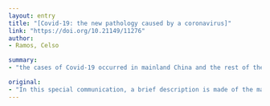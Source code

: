 ```yaml
---
layout: entry
title: "[Covid-19: the new pathology caused by a coronavirus]"
link: "https://doi.org/10.21149/11276"
author:
- Ramos, Celso

summary:
- "the cases of Covid-19 occurred in mainland China and the rest of the world are mentioned. It highlights the role that WHO and other international organizations are playing to prevent and control the epidemic. In this special communication, a brief description is made of the main events of the new pathology caused by coronavirus. The cases of covid-19 occured in China and other countries around the world. Also emphasized the effort that China is making to contain the epidemic and its role in preventing and controlling the disease."

original:
- "In this special communication, a brief description is made of the main events of the new pathology (that WHO has named Covid-19) caused by coronavirus. The cases of Covid-19 occurred in mainland China and the rest of the world are mentioned. It is also emphasized the effort that China and other countries around the world are making to contain the epidemic. Also, it highlights the role that WHO and other international organizations are playing to prevent and control the epidemic."
---
```


